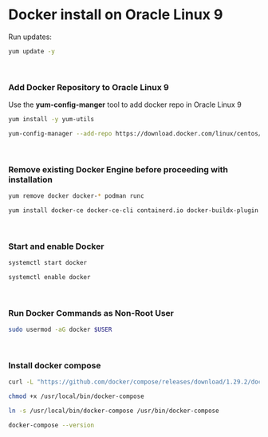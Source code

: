 # Docker install on Oracle Linux 9

Run updates:
```sh
yum update -y
```

&nbsp;
### Add Docker Repository to Oracle Linux 9

Use the **yum-config-manger** tool to add docker repo in Oracle Linux 9
```sh
yum install -y yum-utils
```

```sh
yum-config-manager --add-repo https://download.docker.com/linux/centos/docker-ce.repo
```

&nbsp;
### Remove existing Docker Engine before proceeding with installation

```sh
yum remove docker docker-* podman runc
```

```sh
yum install docker-ce docker-ce-cli containerd.io docker-buildx-plugin docker-compose-plugin
```

&nbsp;
### Start and enable Docker

```sh
systemctl start docker
```

```sh
systemctl enable docker
```

&nbsp;
### Run Docker Commands as Non-Root User

```sh
sudo usermod -aG docker $USER
```


&nbsp;
### Install docker compose

```sh
curl -L "https://github.com/docker/compose/releases/download/1.29.2/docker-compose-$(uname -s)-$(uname -m)" -o /usr/local/bin/docker-compose
```

```sh
chmod +x /usr/local/bin/docker-compose
```

```sh
ln -s /usr/local/bin/docker-compose /usr/bin/docker-compose
```

```sh
docker-compose --version
```



